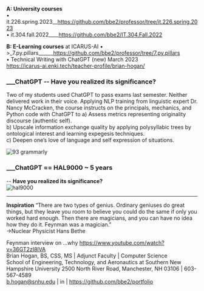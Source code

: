 **A: University courses**    
• it.226.spring.2023__https://github.com/bbe2/professor/tree/it.226.spring.2023  
• it.304.fall.2022____https://github.com/bbe2/IT.304.Fall.2022  

**B: E-Learning courses** at ICARUS-AI 
• >_7.py.pillars______https://github.com/bbe2/professor/tree/7.py.pillars  
• Technical Writing with ChatGPT (new)			March 2023  
 https://icarus-ai.enki.tech/teacher-profile/brian-hogan/  


### ___ChatGPT -- **Have you realized its significance?**  
Two of my students used ChatGPT to pass exams last semester. Neither delivered work in their voice. Applying NLP training from linguistic expert Dr. Nancy McCracken, the course instructs on the principals, mechanics, and Python code with ChatGPT to 
a)	Assess metrics representing originality discourse (authentic self).  
b)	Upscale information exchange quality by applying polysyllabic trees by ontological interest and learning expegesis techniques.  
c)	Deepen one’s love of language and self expression of situations.  



![93 grammarly](https://user-images.githubusercontent.com/59778456/225014381-d60a46db-2e43-4f31-a58e-6e238bf13e81.PNG)


### ___ChatGPT == HAL9000 ~ 5 years 
-- **Have you realized its significance?**  
![hal9000](https://user-images.githubusercontent.com/59778456/218209079-232d8f04-bb9a-4843-a6a1-d8cdf25a19fd.png)


---------------------
**Inspiration**
“There are two types of genius. Ordinary geniuses do great things, but they leave you room to believe you could do the same if only you worked hard enough.  Then there are magicians, and you can have no idea how they do it. Feynman was a magician.”  
->Nuclear Physicist Hans Bethe  
 
Feynman interview on …why  https://www.youtube.com/watch?v=36GT2zI8lVA  
Brian Hogan, BS, CSS, MS | Adjunct Faculty | Computer Science   
School of Engineering, Technology, and Aeronautics at Southern New Hampshire University 
2500 North River Road, Manchester, NH 03106 | 603-567-4589   
b.hogan@snhu.edu | in | https://github.com/bbe2/portfolio
